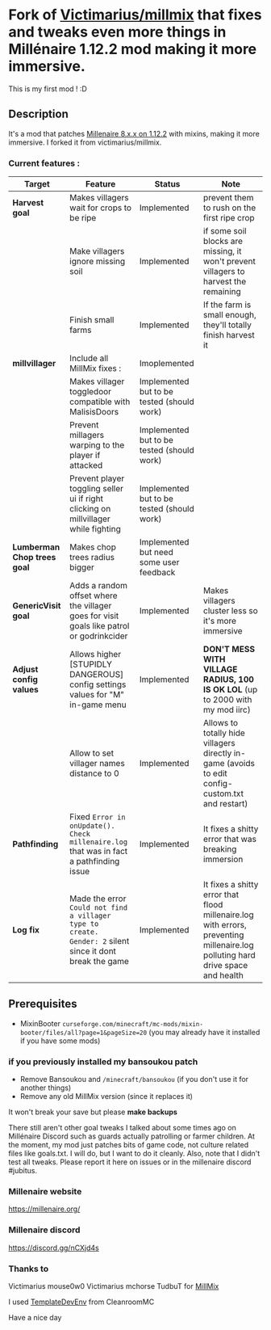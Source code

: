 
# Fork of [Victimarius/millmix](https://github.com/Victimarius/millmix) that fixes and tweaks even more things in Millénaire 1.12.2 mod making it more immersive.
This is my first mod ! :D

## Description
It's a mod that patches [Millenaire 8.x.x on 1.12.2](https://www.curseforge.com/minecraft/mc-mods/millenaire) with mixins, making it more immersive. I forked it from victimarius/millmix.

### Current features :
| Target                        | Feature                                                                                                  | Status                                     | Note                                                                                                                   |
|-------------------------------|----------------------------------------------------------------------------------------------------------|--------------------------------------------|------------------------------------------------------------------------------------------------------------------------|
| **Harvest goal**              | Makes villagers wait for crops to be ripe                                                                | Implemented                                | prevent them to rush on the first ripe crop                                                                            |
|                               | Make villagers ignore missing soil                                                                       | Implemented                                | if some soil blocks are missing, it won't prevent villagers to harvest the remaining                                   |
|                               | Finish small farms                                                                                       | Implemented                                | If the farm is small enough, they'll totally finish harvest it                                                         |
| **millvillager**              | Include all MillMix fixes :                                                                              | Imoplemented                               |                                                                                                                        |
|                               | Makes villager toggledoor compatible with MalisisDoors                                                   | Implemented but to be tested (should work) |                                                                                                                        |
|                               | Prevent millagers warping to the player if attacked                                                      | Implemented but to be tested (should work) |                                                                                                                        |
|                               | Prevent player toggling seller ui if right clicking on millvillager while fighting                       | Implemented but to be tested (should work) |                                                                                                                        |
| **Lumberman Chop trees goal** | Makes chop trees radius bigger                                                                           | Implemented but need some user feedback    |                                                                                                                        |
| **GenericVisit goal**         | Adds a random offset where the villager goes for visit goals like patrol or godrinkcider                 | Implemented                                | Makes villagers cluster less so it's more immersive                                                                    |
| **Adjust config values**      | Allows higher [STUPIDLY DANGEROUS] config settings values for "M" in-game menu                           | Implemented                                | **DON'T MESS WITH VILLAGE RADIUS, 100 IS OK LOL** (up to 2000 with my mod iirc)                                        |
|                               | Allow to set villager names distance to 0                                                                | Implemented                                | Allows to totally hide villagers directly in-game (avoids to edit config-custom.txt and restart)                       |
| **Pathfinding**               | Fixed `Error in onUpdate(). Check millenaire.log` that was in fact a pathfinding issue                   | Implemented                                | It fixes a shitty error that was breaking immersion                                                                    |
| **Log fix**                   | Made the error `Could not find a villager type to create. Gender: 2` silent since it dont break the game | Implemented                                | It fixes a shitty error that flood millenaire.log with errors, preventing millenaire.log polluting hard drive space and health    |

## Prerequisites
- MixinBooter `curseforge.com/minecraft/mc-mods/mixin-booter/files/all?page=1&pageSize=20`  (you may already have it installed if you have some mods)
### if you previously installed my bansoukou patch
- Remove Bansoukou and `/minecraft/bansoukou`   (if you don't use it for another things)
- Remove any old MillMix version (since it replaces it)

It won't break your save but please **make backups**

There still aren't other goal tweaks I talked about some times ago on Millénaire Discord such as guards actually patrolling or farmer children. At the moment, my mod just patches bits of game code, not culture related files like goals.txt. I will do, but I want to do it cleanly.
Also, note that I didn't test all tweaks. Please report it here on issues or in the millenaire discord #jubitus.

### Millenaire website
https://millenaire.org/
### Millenaire discord 
https://discord.gg/nCXjd4s

### Thanks to
Victimarius
mouse0w0
Victimarius
mchorse
TudbuT
for [MillMix](https://github.com/Victimarius/millmix)

I used [TemplateDevEnv](https://github.com/CleanroomMC/TemplateDevEnv) from CleanroomMC


Have a nice day
